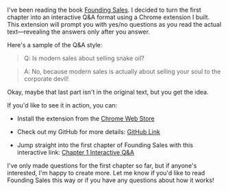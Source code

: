 I've been reading the book [Founding Sales](https://www.foundingsales.com). I decided to turn the first chapter into an interactive Q&A format using a Chrome extension I built. This extension will prompt you with yes/no questions as you read the actual text—revealing the answers only after you answer.

Here's a sample of the Q&A style:

> Q: Is modern sales about selling snake oil?

> A: No, because modern sales is actually about selling your soul to the corporate devil!

Okay, maybe that last part isn't in the original text, but you get the idea.

If you'd like to see it in action, you can:

- Install the extension from the [Chrome Web Store](https://chromewebstore.google.com/detail/quest/pbgjongjakhehokeemfciihdpdlmgche)

- Check out my GitHub for more details: [GitHub Link](https://github.com/8ta4/quest)

- Jump straight into the first chapter of Founding Sales with this interactive link: [Chapter 1 Interactive Q&A](https://www.foundingsales.com/1-mindset-changes?quest=https://raw.githubusercontent.com/8ta4/quests/526ac8475719be08fad3fcce50df77783bf2a51b/www.foundingsales.com/1-mindset-changes/quest.yaml)

I've only made questions for the first chapter so far, but if anyone's interested, I'm happy to create more. Let me know if you'd like to read Founding Sales this way or if you have any questions about how it works!

